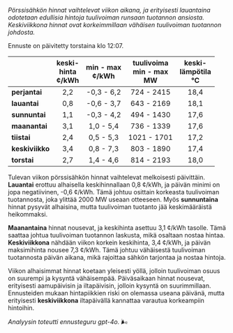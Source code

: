*Pörssisähkön hinnat vaihtelevat viikon aikana, ja erityisesti lauantaina odotetaan edullisia hintoja tuulivoiman runsaan tuotannon ansiosta. Keskiviikkona hinnat ovat korkeimmillaan vähäisen tuulivoiman tuotannon johdosta.*

Ennuste on päivitetty torstaina klo 12:07.

|              | keski-<br>hinta<br>¢/kWh | min - max<br>¢/kWh | tuulivoima<br>min - max<br>MW | keski-<br>lämpötila<br>°C |
|:-------------|:----------------:|:----------------:|:-------------:|:-------------:|
| **perjantai**  | 2,2              | -0,3 - 6,2       | 724 - 2415    | 18,4          |
| **lauantai**  | 0,8              | -0,6 - 3,7       | 643 - 2169    | 18,1          |
| **sunnuntai** | 1,1              | -0,3 - 4,2       | 494 - 1430    | 17,6          |
| **maanantai** | 3,1              | 1,0 - 5,4        | 736 - 1339    | 17,6          |
| **tiistai**   | 2,4              | 0,5 - 5,3        | 1021 - 1701   | 17,2          |
| **keskiviikko**| 3,4             | 0,8 - 7,3        | 803 - 1890    | 17,4          |
| **torstai**   | 2,7              | 1,4 - 4,6        | 814 - 2193    | 18,0          |

Tulevan viikon pörssisähkön hinnat vaihtelevat melkoisesti päivittäin. **Lauantai** erottuu alhaisella keskihinnallaan 0,8 ¢/kWh, ja päivän minimi on jopa negatiivinen, -0,6 ¢/kWh. Tämä johtuu osittain korkeasta tuulivoiman tuotannosta, joka ylittää 2000 MW useaan otteeseen. Myös **sunnuntaina** hinnat pysyvät alhaisina, mutta tuulivoiman tuotanto jää keskimääräistä heikommaksi.

**Maanantaina** hinnat nousevat, ja keskihinta asettuu 3,1 ¢/kWh tasolle. Tämä saattaa johtua tuulivoiman tuotannon laskusta, mikä osaltaan nostaa hintaa. **Keskiviikkona** nähdään viikon korkein keskihinta, 3,4 ¢/kWh, ja päivän maksimihinta nousee 7,3 ¢/kWh. Tämä johtuu vähäisestä tuulivoiman tuotannosta päivän aikana, mikä rajoittaa sähkön tarjontaa ja nostaa hintoja.

Viikon alhaisimmat hinnat koetaan yleisesti yöllä, jolloin tuulivoiman osuus on suurempi ja kysyntä vähäisempää. Päiväsaikaan hinnat nousevat, erityisesti aamupäivisin ja iltapäivisin, jolloin kysyntä on suurimmillaan. Ennusteiden mukaan hintapiikkien riski on olemassa useana päivänä, mutta erityisesti **keskiviikkona** iltapäivällä kannattaa varautua korkeampiin hintoihin.

*Analyysin toteutti ennusteguru gpt-4o.* 🌬️
